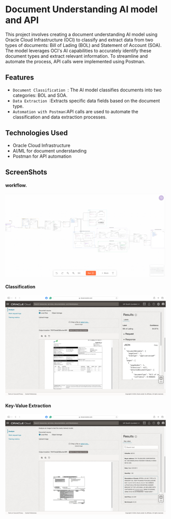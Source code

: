 
# Document Understanding AI model and API

This project involves creating a document understanding AI model using Oracle Cloud Infrastructure (OCI) to classify and extract data from two types of documents: Bill of Lading (BOL) and Statement of Account (SOA). The model leverages OCI's AI capabilities to accurately identify these document types and extract relevant information. To streamline and automate the process, API calls were implemented using Postman.


## Features

-  ```Document Classification ```: The AI model classifies documents into two categories: BOL and SOA.
-  ```Data Extraction ```:Extracts specific data fields based on the document type.
-  ``` Automation with Postman ```:API calls are used to automate the classification and data extraction processes.



## Technologies Used

- Oracle Cloud Infrastructure
- AI/ML for document understanding
- Postman for API automation

## ScreenShots
#### workflow.
![Work Flow Screenshot](ScreenShots/workflow.png)
#### Classification
![Work Flow Screenshot](ScreenShots/Classification.png)
#### Key-Value Extraction
![Work Flow Screenshot](ScreenShots/Extraction.png)
